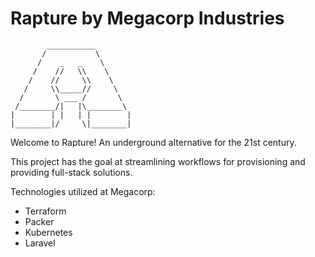 # Rapture by Megacorp Industries
```
        ___________ 
       /           \ 
      /    _   _    \ 
     /    //   \\    \ 
    /    //     \\    \  
   /     \\_____//     \   
  /       \ ___ /       \       
 /________/|   |\________\      
|        | |   | |        |      
|________|/     \|________|

```
Welcome to Rapture! An underground alternative for the 21st century.

This project has the goal at streamlining workflows for provisioning and providing full-stack solutions.

Technologies utilized at Megacorp:

- Terraform
- Packer
- Kubernetes
- Laravel
